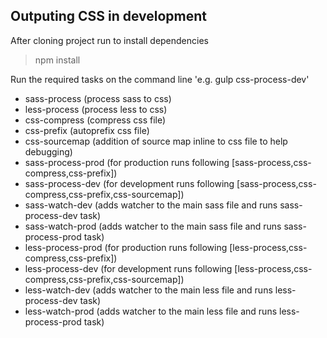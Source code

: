 ## Outputing CSS in development

After cloning project run to install dependencies

> npm install

Run the required tasks on the command line 'e.g. gulp css-process-dev'

- sass-process (process sass to css)
- less-process (process less to css)
- css-compress (compress css file)
- css-prefix (autoprefix css file)
- css-sourcemap (addition of source map inline to css file to help debugging)
- sass-process-prod (for production runs following [sass-process,css-compress,css-prefix])
- sass-process-dev (for development runs following [sass-process,css-compress,css-prefix,css-sourcemap])
- sass-watch-dev (adds watcher to the main sass file and runs sass-process-dev task)
- sass-watch-prod (adds watcher to the main sass file and runs sass-process-prod task)
- less-process-prod (for production runs following [less-process,css-compress,css-prefix])
- less-process-dev (for development runs following [less-process,css-compress,css-prefix,css-sourcemap])
- less-watch-dev (adds watcher to the main less file and runs less-process-dev task)
- less-watch-prod (adds watcher to the main less file and runs less-process-prod task)